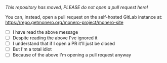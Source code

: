 *This repository has moved, PLEASE do not open a pull request here!*

You can, instead, open a pull request on the self-hosted GitLab instance at: https://repo.getmonero.org/monero-project/monero-site

- [ ] I have read the above message
- [ ] Despite reading the above I've ignored it
- [ ] I understand that if I open a PR it'll just be closed
- [ ] But I'm a total idiot
- [ ] Because of the above I'm opening a pull request anyway
